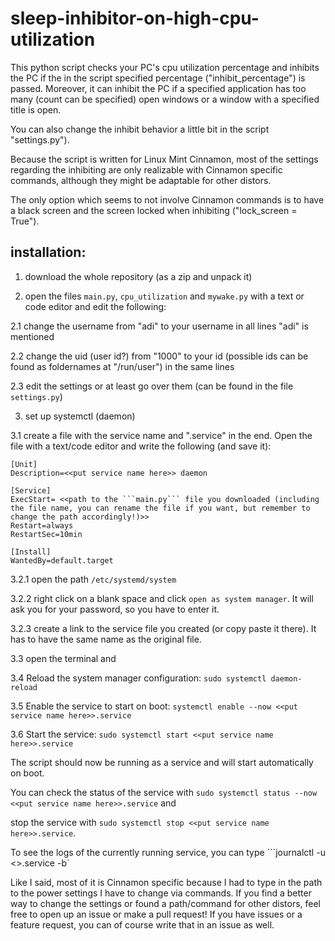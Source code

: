# sleep-inhibitor-on-high-cpu-utilization
This python script checks your PC's cpu utilization percentage and inhibits the PC if the in the script specified percentage ("inhibit_percentage") is passed. 
Moreover, it can inhibit the PC if a specified application has too many (count can be specified) open windows or a window with a specified title is open. 

You can also change the inhibit behavior a little bit in the script "settings.py"). 

Because the script is written for Linux Mint Cinnamon, most of the settings regarding the inhibiting are only realizable with Cinnamon specific commands, although they might be adaptable for other distors. 

The only option which seems to not involve Cinnamon commands is to have a black screen and the screen locked when inhibiting ("lock_screen = True").

## installation: 
1. download the whole repository (as a zip and unpack it)

2. open the files ```main.py```, ```cpu_utilization``` and ```mywake.py``` with a text or code editor and edit the following: 

2.1 change the username from "adi" to your username in all lines "adi" is mentioned

2.2 change the uid (user id?) from "1000" to your id (possible ids can be found as foldernames at "/run/user") in the same lines

2.3 edit the settings or at least go over them (can be found in the file ```settings.py```)

3. set up systemctl (daemon)

3.1 create a file with the service name and ".service" in the end. Open the file with a text/code editor and write the following (and save it): 
```
[Unit]
Description=<<put service name here>> daemon

[Service]
ExecStart= <<path to the ```main.py``` file you downloaded (including the file name, you can rename the file if you want, but remember to change the path accordingly!)>>
Restart=always
RestartSec=10min

[Install]
WantedBy=default.target
```
3.2.1 open the path ```/etc/systemd/system``` 

3.2.2 right click on a blank space and click ```open as system manager```. It will ask you for your password, so you have to enter it. 

3.2.3 create a link to the service file you created (or copy paste it there).  It has to have the same name as the original file. 

3.3 open the terminal and 

3.4 Reload the system manager configuration: ```sudo systemctl daemon-reload```

3.5 Enable the service to start on boot: ```systemctl enable --now <<put service name here>>.service```

3.6 Start the service: ```sudo systemctl start <<put service name here>>.service```

The script should now be running as a service and will start automatically on boot. 

You can check the status of the service with ```sudo systemctl status --now <<put service name here>>.service``` and 

stop the service with ```sudo systemctl stop <<put service name here>>.service```.

To see the logs of the currently running service, you can type ```journalctl -u <<put service name here>>.service -b`


Like I said, most of it is Cinnamon specific because I had to type in the path to the power settings I have to change via commands. If you find a better way to change the settings or found a path/command for other distors, feel free to open up an issue or make a pull request!
If you have issues or a feature request, you can of course write that in an issue as well. 
